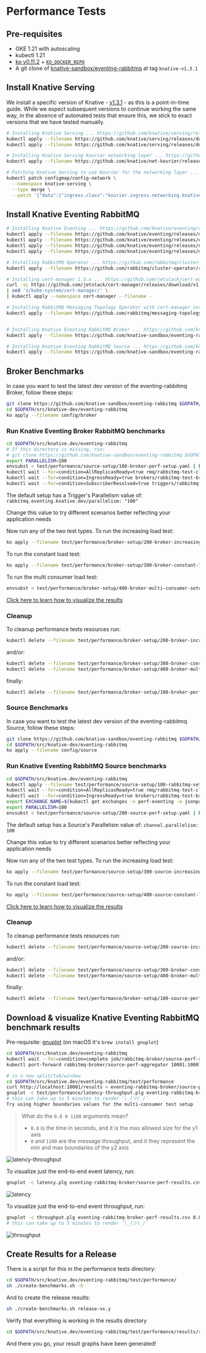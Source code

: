# Performance Tests

## Pre-requisites

- GKE 1.21 with autoscaling
- kubectl 1.21
- [ko v0.11.2](https://github.com/google/ko/releases/tag/v0.11.2) + [`KO_DOCKER_REPO`](https://github.com/knative/eventing/blob/main/DEVELOPMENT.md#setup-your-environment)
- A git clone of [knative-sandbox/eventing-rabbitmq](https://github.com/knative-sandbox/eventing-rabbitmq) at tag `knative-v1.3.1`


## Install Knative Serving

We install a specific version of Knative - [v1.3.1](https://github.com/knative/eventing/releases/tag/knative-v1.3.1) - as this is a point-in-time guide.
While we expect subsequent versions to continue working the same way, in the absence of automated tests that ensure this, we stick to exact versions that we have tested manually.

```sh
# Installing Knative Serving ... https://github.com/knative/serving/releases
kubectl apply --filename https://github.com/knative/serving/releases/download/knative-v1.3.1/serving-crds.yaml
kubectl apply --filename https://github.com/knative/serving/releases/download/knative-v1.3.1/serving-core.yaml

# Installing Knative Serving Kourier networking layer ... https://github.com/knative/net-kourier/releases
kubectl apply --filename https://github.com/knative/net-kourier/releases/download/knative-v1.3.1/kourier.yaml

# Patching Knative Serving to use Kourier for the networking layer ...
kubectl patch configmap/config-network \
  --namespace knative-serving \
  --type merge \
  --patch '{"data":{"ingress.class":"kourier.ingress.networking.knative.dev"}}'
```


## Install Knative Eventing RabbitMQ

```sh
# Installing Knative Eventing ... https://github.com/knative/eventing/releases
kubectl apply --filename https://github.com/knative/eventing/releases/download/knative-v1.3.1/eventing-crds.yaml
kubectl apply --filename https://github.com/knative/eventing/releases/download/knative-v1.3.1/eventing-core.yaml
kubectl apply --filename https://github.com/knative/eventing/releases/download/knative-v1.3.1/in-memory-channel.yaml
kubectl apply --filename https://github.com/knative/eventing/releases/download/knative-v1.3.1/mt-channel-broker.yaml

# Installing RabbitMQ Operator ... https://github.com/rabbitmq/cluster-operator/releases
kubectl apply --filename https://github.com/rabbitmq/cluster-operator/releases/download/v1.13.0/cluster-operator.yml

# Installing cert-manager 1.5.x ... https://github.com/jetstack/cert-manager/releases
curl -sL https://github.com/jetstack/cert-manager/releases/download/v1.8.0/cert-manager.yaml \
| sed 's/kube-system/cert-manager/' \
| kubectl apply --namespace cert-manager --filename -

# Installing RabbitMQ Messaging Topology Operator with cert-manager integration ... https://github.com/rabbitmq/messaging-topology-operator/releases
kubectl apply --filename https://github.com/rabbitmq/messaging-topology-operator/releases/download/v1.6.0/messaging-topology-operator-with-certmanager.yaml


# Installing Knative Eventing RabbitMQ Broker ... https://github.com/knative-sandbox/eventing-rabbitmq/releases
kubectl apply --filename https://github.com/knative-sandbox/eventing-rabbitmq/releases/download/knative-v1.3.1/rabbitmq-broker.yaml

# Installing Knative Eventing RabbitMQ Source ... https://github.com/knative-sandbox/eventing-rabbitmq/releases
kubectl apply --filename https://github.com/knative-sandbox/eventing-rabbitmq/releases/download/knative-v1.3.1/rabbitmq-source.yaml
```

## Broker Benchmarks

In case you want to test the latest dev version of the eventing-rabbitmq Broker, follow these steps:

```sh
git clone https://github.com/knative-sandbox/eventing-rabbitmq $GOPATH/src/knative.dev/eventing-rabbitmq
cd $GOPATH/src/knative-dev/eventing-rabbitmq
ko apply --filename config/broker
```

### Run Knative Eventing Broker RabbitMQ benchmarks

```sh
cd $GOPATH/src/knative.dev/eventing-rabbitmq
# If this directory is missing, run:
# git clone https://github.com/knative-sandbox/eventing-rabbitmq $GOPATH/src/knative.dev/eventing-rabbitmq
export PARALLELISM=100
envsubst < test/performance/source-setup/100-broker-perf-setup.yaml | ko apply --filename -
kubectl wait --for=condition=AllReplicasReady=true rmq/rabbitmq-test-cluster --timeout=10m --namespace perf-eventing
kubectl wait --for=condition=IngressReady=true brokers/rabbitmq-test-broker --timeout=10m --namespace perf-eventing
kubectl wait --for=condition=SubscriberResolved=true triggers/rabbitmq-trigger-perf --timeout=10m --namespace perf-eventing
```
The default setup has a Trigger's Parallelism value of:
`rabbitmq.eventing.knative.dev/parallelism: "100"`

Change this value to try different scenarios better reflecting your application needs

Now run any of the two test types.
To run the increasing load test:
```sh
ko apply --filename test/performance/broker-setup/200-broker-increasing-load-setup.yaml
```
To run the constant load test:
```sh
ko apply --filename test/performance/broker-setup/300-broker-constant-load-setup.yaml
```
To run the multi consumer load test:
```sh
envsubst < test/performance/broker-setup/400-broker-multi-consumer-setup.yaml | ko apply --filename -
```

[Click here to learn how to visualize the results](#download-&-visualize-knative-eventing-rabbitmq-benchmark-results)

### Cleanup

To cleanup performance tests resources run:
```sh
kubectl delete --filename test/performance/broker-setup/200-broker-increasing-load-setup.yaml
```
and/or:
```sh
kubectl delete --filename test/performance/broker-setup/300-broker-constant-load-setup.yaml
kubectl delete --filename test/performance/broker-setup/400-broker-multi-consumer-setup.yaml
```
finally:
```sh
kubectl delete --filename test/performance/broker-setup/100-broker-perf-setup.yaml
```

### Source Benchmarks

In case you want to test the latest dev version of the eventing-rabbitmq Source, follow these steps:

```sh
git clone https://github.com/knative-sandbox/eventing-rabbitmq $GOPATH/src/knative.dev/eventing-rabbitmq
cd $GOPATH/src/knative-dev/eventing-rabbitmq
ko apply --filename config/source
```

### Run Knative Eventing RabbitMQ Source benchmarks

```sh
cd $GOPATH/src/knative.dev/eventing-rabbitmq
kubectl apply --filename test/performance/source-setup/100-rabbitmq-setup.yaml
kubectl wait --for=condition=AllReplicasReady=true rmq/rabbitmq-test-cluster --timeout=10m --namespace perf-eventing
kubectl wait --for=condition=IngressReady=true brokers/rabbitmq-test-broker --timeout=10m --namespace perf-eventing
export EXCHANGE_NAME=$(kubectl get exchanges -n perf-eventing -o jsonpath={.items[0].metadata.name})
export PARALLELISM=100
envsubst < test/performance/source-setup/200-source-perf-setup.yaml | kubectl apply --filename -
```
The default setup has a Source's Parallelism value of:
`channel.parallelism: 100`

Change this value to try different scenarios better reflecting your application needs

Now run any of the two test types.
To run the increasing load test:
```sh
ko apply --filename test/performance/source-setup/300-source-increasing-load-setup.yaml
```
To run the constant load test:
```sh
ko apply --filename test/performance/source-setup/400-source-constant-load-setup.yaml
```

[Click here to learn how to visualize the results](#download-&-visualize-knative-eventing-rabbitmq-benchmark-results)

### Cleanup

To cleanup performance tests resources run:
```sh
kubectl delete --filename test/performance/source-setup/200-source-increasing-load-setup.yaml
```
and/or:
```sh
kubectl delete --filename test/performance/source-setup/300-broker-constant-load-setup.yaml
kubectl delete --filename test/performance/source-setup/400-broker-multi-consumer-setup.yaml
```
finally:
```sh
kubectl delete --filename test/performance/broker-setup/100-source-perf-setup.yaml
```

## Download & visualize Knative Eventing RabbitMQ benchmark results

Pre-requisite: [gnuplot](http://www.gnuplot.info/) (on macOS it's `brew install gnuplot`)

```sh
cd $GOPATH/src/knative.dev/eventing-rabbitmq
kubectl wait --for=condition=complete job/rabbitmq-broker/source-perf-send-receive --timeout=10m --namespace perf-eventing
kubectl port-forward rabbitmq-broker/source-perf-aggregator 10001:10001 --namespace perf-eventing

# in a new split/tab/window
cd $GOPATH/src/knative.dev/eventing-rabbitmq/test/performance
curl http://localhost:10001/results > eventing-rabbitmq-broker/source-perf-results.csv
gnuplot -c test/performance/latency-throughput.plg eventing-rabbitmq-broker/source-perf-results.csv 0.8 0 1100
# this can take up to 5 minutes to render ¯\_(ツ)_/¯
Try using higher boundaries values for the multi-consumer test setup
```

> What do the `0.8 0 1100` arguments mean?
>
> * `0.8` is the time in seconds, and it is the max allowed size for the y1 axis
> * `0` and `1100` are the message throughput, and it they represent the min and max boundaries of the y2 axis

![latency-throughput](./results/release-v1.3/broker/increasing-load/prefetch-1-latency-throughput.png)

To visualize just the end-to-end event latency, run:

```sh
gnuplot -c latency.plg eventing-rabbitmq-broker/source-perf-results.csv 0.8 0 1500
```

![latency](./results/release-v1.3/broker/increasing-load/prefetch-100-latency.png)

To visualize just the end-to-end event throughput, run:

```sh
gnuplot -c throughput.plg eventing-rabbitmq-broker-perf-results.csv 0.8 0 1100
# this can take up to 5 minutes to render ¯\_(ツ)_/¯
```

![throughput](./results/release-v1.3/broker/increasing-load/prefetch-100-throughput.png)

## Create Results for a Release

There is a script for this in the performance tests directory:

```sh
cd $GOPATH/src/knative.dev/eventing-rabbitmq/test/performance/
sh ./create-benchmarks.sh -h
```
And to create the release results:
```sh
sh ./create-benchmarks.sh release-vx.y
```

Verify that everything is working in the results directory
```sh
cd $GOPATH/src/knative.dev/eventing-rabbitmq/test/performance/results/release-vx.y
```
And there you go, your result graphs have been generated!
